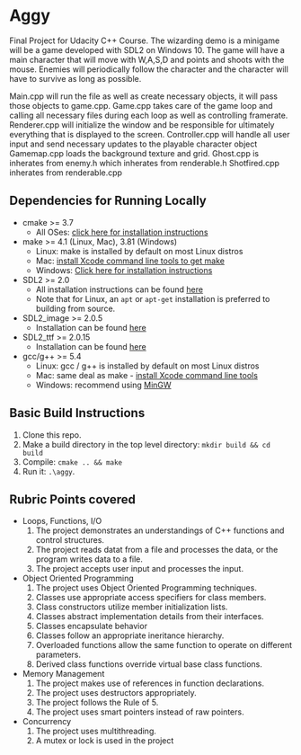 # Aggy
 Final Project for Udacity C++ Course. The wizarding demo is a minigame will be a game developed with SDL2 on Windows 10.
 The game will have a main character that will move with W,A,S,D and points and shoots with the mouse.
 Enemies will periodically follow the character and the character will have to survive as long as possible.

 Main.cpp will run the file as well as create necessary objects, it will pass those objects to game.cpp.
 Game.cpp takes care of the game loop and calling all necessary files during each loop as well as controlling framerate.
 Renderer.cpp will initialize the window and be responsible for ultimately everything that is displayed to the screen.
 Controller.cpp will handle all user input and send necessary updates to the playable character object
 Gamemap.cpp loads the background texture and grid.
 Ghost.cpp is inherates from enemy.h which inherates from renderable.h
 Shotfired.cpp inherates from renderable.cpp


## Dependencies for Running Locally
* cmake >= 3.7
  * All OSes: [click here for installation instructions](https://cmake.org/install/)
* make >= 4.1 (Linux, Mac), 3.81 (Windows)
  * Linux: make is installed by default on most Linux distros
  * Mac: [install Xcode command line tools to get make](https://developer.apple.com/xcode/features/)
  * Windows: [Click here for installation instructions](http://gnuwin32.sourceforge.net/packages/make.htm)
* SDL2 >= 2.0
  * All installation instructions can be found [here](https://wiki.libsdl.org/Installation)
  * Note that for Linux, an `apt` or `apt-get` installation is preferred to building from source.
* SDL2_image >= 2.0.5
  * Installation can be found [here](https://www.libsdl.org/projects/SDL_image/)
* SDL2_ttf >= 2.0.15
  * Installation can be found [here](https://www.libsdl.org/projects/SDL_ttf/)
* gcc/g++ >= 5.4
  * Linux: gcc / g++ is installed by default on most Linux distros
  * Mac: same deal as make - [install Xcode command line tools](https://developer.apple.com/xcode/features/)
  * Windows: recommend using [MinGW](http://www.mingw.org/)

## Basic Build Instructions

1. Clone this repo.
2. Make a build directory in the top level directory: `mkdir build && cd build`
3. Compile: `cmake .. && make`
4. Run it: `.\aggy`.

## Rubric Points covered

* Loops, Functions, I/O
  1. The project demonstrates an understandings of C++ functions and control structures.
  2. The project reads datat from a file and processes the data, or the program writes data to a file.
  3. The project accepts user input and processes the input.
* Object Oriented Programming
  1. The project uses Object Oriented Programming techniques.
  2. Classes use appropriate access specifiers for class members.
  3. Class constructors utilize member initialization lists.
  4. Classes abstract implementation details from their interfaces.
  5. Classes encapsulate behavior
  6. Classes follow an appropriate ineritance hierarchy.
  7. Overloaded functions allow the same function to operate on different parameters.
  8. Derived class functions override virtual base class functions.
* Memory Management
  1. The project makes use of references in function declarations.
  2. The project uses destructors appropriately.
  3. The project follows the Rule of 5.
  4. The project uses smart pointers instead of raw pointers.
* Concurrency
  1. The project uses multithreading.
  2. A mutex or lock is used in the project 